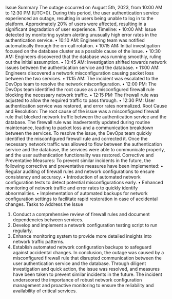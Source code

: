 
Issue Summary
The outage occurred on August 5th, 2023, from 10:00 AM to 12:30 PM (UTC+0). During this period, the user authentication 
service experienced an outage, resulting in users being unable to log in to the platform. Approximately 20% of users 
were affected, resulting in a significant degradation of user experience.
Timeline:
•	10:00 AM: Issue detected by monitoring system alerting unusually high error rates in the authentication service.
•	10:10 AM: Engineering team was notified automatically through the on-call rotation.
•	10:15 AM: Initial investigation focused on the database cluster as a possible cause of the issue.
•	10:30 AM: Engineers discovered that the database was running smoothly, ruling out the initial   assumption.
•	10:45 AM: Investigation shifted towards network issues between the authentication service and the database.
•	11:00 AM: Engineers discovered a network misconfiguration causing packet loss between the two services.
•	11:15 AM: The incident was escalated to the DevOps team to resolve the network misconfiguration.
•	12:00 PM: The DevOps team identified the root cause as a misconfigured firewall rule blocking the necessary network traffic.
•	12:15 PM: The firewall rule was adjusted to allow the required traffic to pass through.
•	12:30 PM: User authentication service was restored, and error rates normalized.
Root Cause and Resolution:
The root cause of the issue was a misconfigured firewall rule that blocked network traffic between the authentication service
and the database. The firewall rule was inadvertently updated during routine maintenance, leading to packet loss and a 
communication breakdown between the services.
To resolve the issue, the DevOps team quickly identified the misconfigured firewall rule and corrected it. 
Once the necessary network traffic was allowed to flow between the authentication service and the database,
the services were able to communicate properly, and the user authentication functionality was restored.
Corrective and Preventative Measures:
To prevent similar incidents in the future, the following corrective and preventative measures have been implemented:
•	Regular auditing of firewall rules and network configurations to ensure consistency and accuracy.
•	Introduction of automated network configuration tests to detect potential misconfigurations early.
•	Enhanced monitoring of network traffic and error rates to quickly identify abnormalities.
•	Implementation of automated backups for network configuration settings to facilitate rapid restoration in case of accidental changes.
Tasks to Address the Issue
1.	Conduct a comprehensive review of firewall rules and document dependencies between services.
2.	Develop and implement a network configuration testing script to run regularly.
3.	Enhance monitoring system to provide more detailed insights into network traffic patterns.
4.	Establish automated network configuration backups to safeguard against accidental changes.
In conclusion, the outage was caused by a misconfigured firewall rule that disrupted communication between the user 
authentication service and the database. Through diligent investigation and quick action, the issue was resolved, 
and measures have been taken to prevent similar incidents in the future. The incident underscored the importance of 
robust network configuration management and proactive monitoring to ensure the reliability and availability of critical services.
